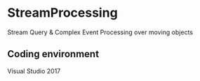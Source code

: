 # StreamProcessing


Stream Query & Complex Event Processing over moving objects

## Coding environment

Visual Studio 2017

